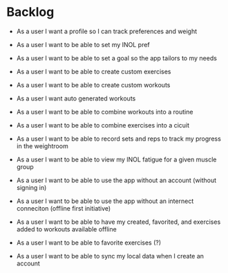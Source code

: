 # Backlog

* As a user I want a profile so I can track preferences and weight
* As a user I want to be able to set my INOL pref
* As a user I want to be able to set a goal so the app tailors to my needs

* As a user I want to be able to create custom exercises
* As a user I want to be able to create custom workouts
* As a user I want auto generated workouts
* As a user I want to be able to combine workouts into a routine
* As a user I want to be able to combine exercises into a cicuit
* As a user I want to be able to record sets and reps to track my progress in the weightroom
* As a user I want to be able to view my INOL fatigue for a given muscle group

* As a user I want to be able to use the app without an account (without signing in)
* As a user I want to be able to use the app without an internect conneciton (offline first initiative)
* As a user I want to be able to have my created, favorited, and exercises added to workouts available offline
* As a user I want to be able to favorite exercises (?)

* As a user I want to be able to sync my local data when I create an account